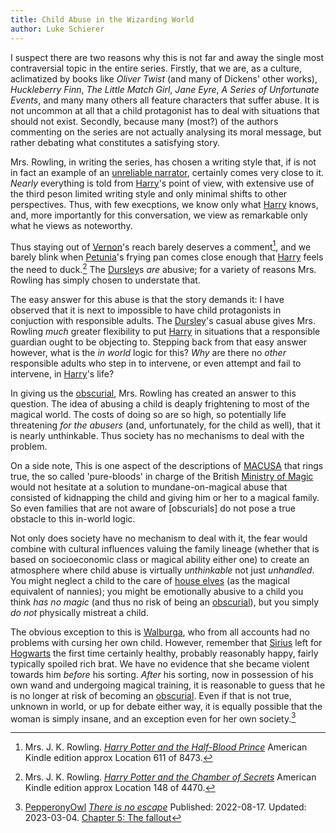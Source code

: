 ```yaml
---
title: Child Abuse in the Wizarding World
author: Luke Schierer
---
```


I suspect there are two reasons why this is not far and away the single most contraversial topic in the entire series.  Firstly, that we are, as a culture,
aclimatized by books like _Oliver Twist_ (and many of Dickens' other works), _Huckleberry Finn_, _The Little Match Girl_, _Jane Eyre_, _A Series of Unfortunate Events_, and many many others all feature characters that suffer abuse.  It is not uncommon at all that a child protagonist has to deal with situations that should not exist.  Secondly, because many (most?) of the authors commenting on the series are not actually analysing its moral message, but rather debating what constitutes a satisfying story.  

Mrs. Rowling, in writing the series, has chosen a writing style that, if is not in fact an example of an [unreliable narrator], certainly comes very close to it.  *Nearly* everything is told from [Harry]'s point of view, with extensive use of the third peson limited writing style and only minimal shifts to other perspectives.  Thus, with few execptions, we know only what [Harry] knows,
and, more importantly for this conversation, we view as remarkable only what he views as noteworthy.  

Thus staying out of [Vernon]'s reach barely deserves a comment[^240228-1], and we barely blink when [Petunia]'s frying pan comes close enough that [Harry]
feels the need to duck.[^240228-2]  The [Dursley]s *are* abusive; for a variety of reasons Mrs. Rowling has simply chosen to understate that.  

The easy answer for this abuse is that the story demands it: I have observed that it is next to impossible to have child protagonists in conjuction with responsible adults.  The [Dursley]'s casual abuse gives Mrs. Rowling *much* greater flexibility to put [Harry] in situations that a responsible guardian ought to be objecting to.  Stepping back from that easy answer however, what is the *in world* logic for this?  *Why* are there no *other* responsible adults
who step in to intervene, or even attempt and fail to intervene, in [Harry]'s life? 

In giving us the [obscurial], Mrs. Rowling has created an answer to this question.  The idea of abusing a child is deaply frightening to most of the 
magical world.  The costs of doing so are so high, so potentially life threatening *for the abusers* (and, unfortunately, for the child as well),
that it is nearly unthinkable.  Thus society has no mechanisms to deal with
the problem.  

On a side note, This is one aspect of the descriptions of [MACUSA] that rings true,  the so called 'pure-bloods' in charge of the British [Ministry of Magic]
would not hesitate at a solution to mundane-on-magical abuse that consisted of
kidnapping the child and giving him or her to a magical family.  So even families that are not aware of [obscurials] do not pose a true obstacle to this in-world logic. 

Not only does society have no mechanism to deal with it, the fear would combine with cultural influences valuing the family lineage (whether that is based on socioeconomic class or magical ability either one) to create an atmosphere where child abuse is virtually *unthinkable* not just *unhandled*.  You might neglect a child to the care of [house elves] (as the magical equivalent of nannies); you might be emotionally abusive to a child you think *has no magic* (and thus no risk of being an [obscurial]), but you simply *do not* physically mistreat a child. 

The obvious exception to this is [Walburga], who from all accounts had no problems with cursing her own child.  However, remember that [Sirius] left for [Hogwarts] the first time certainly healthy, probably reasonably happy, fairly typically spoiled rich brat.  We have no evidence that she became violent towards him *before* his sorting.  *After* his sorting, now in possession of his own wand and undergoing magical training, it is reasonable to guess that he is no longer at risk of becoming an [obscurial].  Even if that is not true, unknown in world, or up for debate either way, it is equally possible that the woman is simply insane, and an exception even for her own society.[^240228-3]

[Walburga]: <../../people/black/walburga/>

[obscurial]: <../../beings/obscurus/>

[Hogwarts]: <../../hogwarts/>

[Sirius]: <../../people/black/sirius_iii/>

[house elves]: <../../beings/elves/house_elf/>

[MACUSA]: <../../macusa/>

[Ministry of Magic]: <../government/>

[Dursley]: <../../people/dursley/>

[Harry]: <../../people/potter/harry_james/>

[Vernon]: <../../people/dursley/vernon/>

[Petunia]: <../../people/evans/petunia/>

[unreliable narrator]: https://wikipedia.org/wiki/Unreliable_narrator

[^240228-1]: Mrs. J. K. Rowling. _[Harry Potter and the Half-Blood Prince]_ American Kindle edition approx Location 611 of 8473.

[Harry Potter and the Half-Blood Prince]: https://www.librarything.com/work/1133624/

[^240228-2]: Mrs. J. K. Rowling.  _[Harry Potter and the Chamber of Secrets]_ American Kindle edition approx Location 148 of 4470. 

[Harry Potter and the Chamber of Secrets]: https://www.librarything.com/work/683408/

[^240228-3]: [PepperonyOwl](https://archiveofourown.org/users/PepperonyOwl/pseuds/PepperonyOwl)
    _[There is no escape](https://archiveofourown.org/works/41105757)_
    Published: 2022-08-17. Updated: 2023-03-04.
    [Chapter 5: The fallout](https://archiveofourown.org/works/41105757/chapters/114500419)
